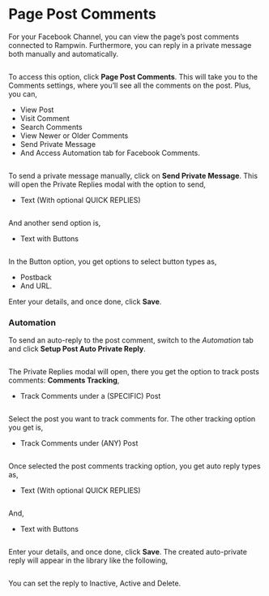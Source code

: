 # Page Post Comments

For your Facebook Channel, you can view the page’s post comments connected to Rampwin. Furthermore, you can reply in a private message both manually and automatically.

<figure><img src="https://files.gitbook.com/v0/b/gitbook-x-prod.appspot.com/o/spaces%2FhElFPtMZjXYjDDMBT5q2%2Fuploads%2Fjx03rY4va3Gece6AzjqZ%2F0?alt=media" alt=""><figcaption></figcaption></figure>

To access this option, click **Page Post Comments**. This will take you to the Comments settings, where you’ll see all the comments on the post. Plus, you can,

* View Post
* Visit Comment
* Search Comments
* View Newer or Older Comments
* Send Private Message
* And Access Automation tab for Facebook Comments.

<figure><img src="https://files.gitbook.com/v0/b/gitbook-x-prod.appspot.com/o/spaces%2FhElFPtMZjXYjDDMBT5q2%2Fuploads%2FWo4DPMM7YYQ8A7YWV4DN%2F1?alt=media" alt=""><figcaption></figcaption></figure>

To send a private message manually, click on **Send Private Message**. This will open the Private Replies modal with the option to send,

* Text (With optional QUICK REPLIES)

<figure><img src="https://files.gitbook.com/v0/b/gitbook-x-prod.appspot.com/o/spaces%2FhElFPtMZjXYjDDMBT5q2%2Fuploads%2FHIZ3rlyMBgnVsiLbvvit%2F2?alt=media" alt=""><figcaption></figcaption></figure>

And another send option is,

* Text with Buttons

<figure><img src="https://files.gitbook.com/v0/b/gitbook-x-prod.appspot.com/o/spaces%2FhElFPtMZjXYjDDMBT5q2%2Fuploads%2FTwPWNuEGWu5VSNuCfOZ2%2F3?alt=media" alt=""><figcaption></figcaption></figure>

In the Button option, you get options to select button types as,

* Postback
* And URL.

Enter your details, and once done, click **Save**.

### Automation <a href="#mhy4brtr55f0" id="mhy4brtr55f0"></a>

To send an auto-reply to the post comment, switch to the _Automation_ tab and click **Setup Post Auto Private Reply**.

<figure><img src="https://files.gitbook.com/v0/b/gitbook-x-prod.appspot.com/o/spaces%2FhElFPtMZjXYjDDMBT5q2%2Fuploads%2FmU9eZExXe5AzLWG0HuCx%2F4?alt=media" alt=""><figcaption></figcaption></figure>

The Private Replies modal will open, there you get the option to track posts comments: **Comments Tracking**,

* Track Comments under a (SPECIFIC) Post

<figure><img src="https://files.gitbook.com/v0/b/gitbook-x-prod.appspot.com/o/spaces%2FhElFPtMZjXYjDDMBT5q2%2Fuploads%2FHWGUaRILLtCoEVkOF2rc%2F5?alt=media" alt=""><figcaption></figcaption></figure>

Select the post you want to track comments for. The other tracking option you get is,

* Track Comments under (ANY) Post

<figure><img src="https://files.gitbook.com/v0/b/gitbook-x-prod.appspot.com/o/spaces%2FhElFPtMZjXYjDDMBT5q2%2Fuploads%2FNTVk60tg4yw5gGfSyS8t%2F6?alt=media" alt=""><figcaption></figcaption></figure>

Once selected the post comments tracking option, you get auto reply types as,

* Text (With optional QUICK REPLIES)

<figure><img src="https://files.gitbook.com/v0/b/gitbook-x-prod.appspot.com/o/spaces%2FhElFPtMZjXYjDDMBT5q2%2Fuploads%2FX7AbAtSg3mUGQtkaWGFZ%2F7?alt=media" alt=""><figcaption></figcaption></figure>

And,

* Text with Buttons

<figure><img src="https://files.gitbook.com/v0/b/gitbook-x-prod.appspot.com/o/spaces%2FhElFPtMZjXYjDDMBT5q2%2Fuploads%2FNjJIbmp33HDwKn2oQjlA%2F8?alt=media" alt=""><figcaption></figcaption></figure>

Enter your details, and once done, click **Save**. The created auto-private reply will appear in the library like the following,

<figure><img src="https://files.gitbook.com/v0/b/gitbook-x-prod.appspot.com/o/spaces%2FhElFPtMZjXYjDDMBT5q2%2Fuploads%2FULlQR3WW8AsZuZ1MgD2r%2F9?alt=media" alt=""><figcaption></figcaption></figure>

You can set the reply to Inactive, Active and Delete.
